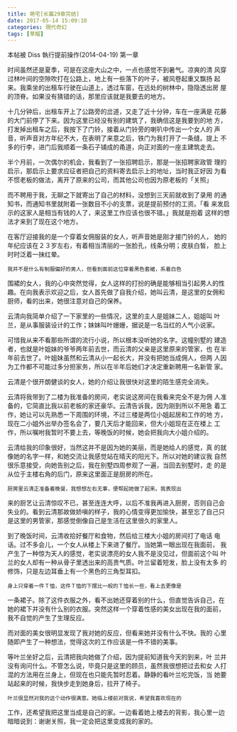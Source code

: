 ```yaml
---
title: 艳宅[长篇29章完结]
date: 2017-05-14 15:09:10
categories: 現代奇幻
tags: [草榴]
---
```

本帖被 Diss 執行提前操作(2014-04-19)
第一章

时间虽然还是夏季，可是在这座大山之中，一点也感觉不到暑气。凉爽的清
风穿过林叶间的空隙吹打在公路上，地上有一些落下的叶子，被风卷起重又飘扬
起来。我乘坐的出租车行驶在山道上，透过车窗，在远处的树林中，隐隐透出房
屋的顶脊。如果没有猜错的话，那里应该就是我要去的地方。

十几分钟后，出租车开上了公路旁的岔道，又走了近十分钟，车在一座满是
花藤的大门前停了下来。因为这里已经没有别的建筑了，我确信这是我要到的地
方，打发掉出租车之后，我按下了门铃，接着从门铃旁的喇叭中传出一个女人的
声音，听声音对方年纪不大，在表明了来意之后，铁门为我打开了一条缝。提上
不多的行李，进门后我顺着一条石子铺成的甬道，向正对面的一座主建筑走去。

半个月前，一次偶尔的机会，我看到了一张招聘启示，那是一张招聘家政管
理的启示，那启示上要求应征者把自己的资料寄去启示上的地址，当时我正好因
为看不惯老板的做法，离开了原来的公司，而其他公司也因为原老板的「关照」

而不聘用于我，无聊之下就寄出了自己的材料，没想到三天前就收到了录用
的通知书，而通知书里就附着一张数目不小的支票，说是提前预付的工资。「看
来发启示的这家人是相当有钱的人了，来这里工作应该也很不错。」我就是抱着
这样的想法才来到了现在这个地方。

在客厅迎接我的是一个穿着女佣服装的女人，听声音她是刚才接门铃的人，
她的年纪应该在２３岁左右，有着相当清丽的一张脸孔，线条分明；皮肤白皙，
脸上时时泛着一抹红晕。

    我并不是什么有制服偏好的男人，但看到面前这位穿着黑色套裙，系着白色
围裙的女人，我的心中突然觉得，女人这样的打扮的确是能够相当引起男人的性
趣。在向我表示欢迎之后，女人首先做了自我介绍，她叫云清，是这里的女佣和
厨师，看的出来，她很注意对自己的保养。

云清向我简单介绍了一下家里的一些情况，这里的主人是姐妹二人，姐姐叫
叶兰，是从事服装设计的工作；妹妹叫叶姗姗，据说是一名当红的人气小说家。

可惜我从来不看那些所谓的流行小说，所以根本没听她的名字。这幢别墅的
建造者，也就是叶姐妹的爷爷两年前去世，而云清的父亲是这里原来的管家，也
在半年前去世了。叶姐妹虽然和云清从小一起长大，并没有把她当成佣人，但两
人因为工作都不可能过多分担家务，所以在半年后她们才决定重新聘用一名新管
家。

云清是个很开朗健谈的女人，她的介绍让我很快对这里的陌生感完全消失。

云清将我带到了二楼为我准备的房间，老实说这房间在我看来完全不是为佣
人准备的，它简直比我以前老板的家还豪华。云清告诉我，因为刚到所以不用急
着工作，她让可以先熟悉一下周围的环境，不过三楼是两位小姐起居和工作的地
方，现在二小姐外出举办签名会了，要几天后才能回来，但大小姐现在正在楼上
工作，所以嘱咐我暂时不要上去，等晚饭的时候，她会把我向大小姐介绍的。

云清给我的印象很好，当然这并不是因为她的美丽，而是她给人的感觉，真
的就像她的名字一样，和她交流让我感觉站在晴天的阳光下。所以对她的建议我
自然很乐意接受，向她告别之后，我在别墅四周参观了一遍，当回去别墅时，走
的是从位于主楼右角的后门，原来这里面正是厨房的所在。

    厨房里云清正准备着晚餐，我想想左右无事，便帮起她做了起来。我表现出
来的厨艺让云清惊叹不已，甚至连连大呼，以后不准我再进入厨房，否则自己会
失业的。看到云清那故做娇嗔的样子，我的心情变得更加愉快，甚至忘了自己只
是这里的男管家，那感觉倒像自己是生活在这里很久的家里人。

到了晚饭时间，云清收拾好餐厅和食物，然后给三楼大小姐的房间打了电话
电话。过不多会儿，一个女人从楼上下来进了餐厅。当她第一眼出现在我面前，
我产生了一种惊为天人的感觉，老实说漂亮的女人我不是没见过，但面前这个叫
叶兰的女人却有一种从骨子里透出来的高贵气质。叶兰留着短发，脸上没有太多
的修饰，只是左边耳垂上有一个黑色的三角型耳扣。

    身上只穿着一件Ｔ恤，这件Ｔ恤的下摆比一般的Ｔ恤长一些，看上去更像是
一条裙子。除了这件衣服之外，看不出她还穿着别的什么，但直觉告诉自己，在
她的裙下并没有什么别的衣服。突然这样一个穿着性感的美女出现在我的面前，
我不自觉的产生了生理反应。

而对面的美女很明显发现了我对她的反应，但看来她并没有什么不快。我的
心里随即产生了一种想法，觉得这次的工作应该是一件不错的美事。

等叶兰坐好之后，云清把我向她做了介绍，因为提前知道我今天的到来，叶
兰并没有询问什么。不管怎么说，毕竟只是这里的顾员，虽然我很想把过去和女
人打混的方法用在兰身上，但现在也只能先暂时忍着。静静的看叶兰吃完饭，当
她要站起来的时候，我快步走到她身后，拉开了椅子。

    叶兰很显然对我的这个动作很满意。她临上楼前对我说，希望我喜欢现在的
工作，还希望我把这里当成是自己的家。一边看着她上楼去的背影，我心里一边
暗暗说到：谢谢关照，我一定会把这里变成我的家的。